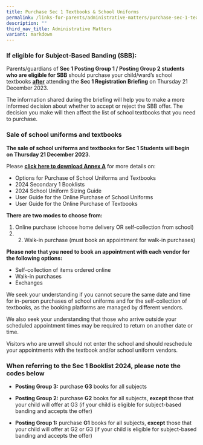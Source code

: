 ```yaml
---
title: Purchase Sec 1 Textbooks & School Uniforms
permalink: /links-for-parents/administrative-matters/purchase-sec-1-textbooks-n-school-uniforms/
description: ""
third_nav_title: Administrative Matters
variant: markdown
---
```

### If eligible for Subject-Based Banding (SBB):

Parents/guardians of **Sec 1 Posting Group 1 / Posting Group 2 students who are eligible for SBB** should purchase your child/ward’s school textbooks <u>**after**</u> attending the **Sec 1 Registration Briefing** on Thursday 21 December 2023. 

The information shared during the briefing will help you to make a more informed decision about whether to accept or reject the SBB offer. The decision you make will then affect the list of school textbooks that you need to purchase.



### Sale of school uniforms and textbooks

**The sale of school uniforms and textbooks for Sec 1 Students will begin on Thursday 21 December 2023.**

Please **[click here to download Annex A](/files/Sec1%20Intake%20page%20Files/Annex_A_1_Dec_2023.pdf)** for more details on:

-	Options for Purchase of School Uniforms and Textbooks
-	2024 Secondary 1 Booklists
-	2024 School Uniform Sizing Guide
-	User Guide for the Online Purchase of School Uniforms
-	User Guide for the Online Purchase of Textbooks

**There are two modes to choose from:**
1. Online purchase (choose home delivery OR self-collection from school)
2. 2. Walk-in purchase (must book an appointment for walk-in purchases)

**Please note that you need to book an appointment with each vendor for the following options:**
- Self-collection of items ordered online
-	Walk-in purchases
-	Exchanges

We seek your understanding if you cannot secure the same date and time for in-person purchases of school uniforms and for the self-collection of textbooks, as the booking platforms are managed by different vendors.

We also seek your understanding that those who arrive outside your scheduled appointment times may be required to return on another date or time.

Visitors who are unwell should not enter the school and should reschedule your appointments with the textbook and/or school uniform vendors.



### When referring to the Sec 1 Booklist 2024, please note the codes below

-	**Posting Group 3:** purchase **G3** books for all subjects

-	**Posting Group 2:** purchase **G2** books for all subjects, **except** those that your child will offer at G3 (if your child is eligible for subject-based banding and accepts the offer)

-	**Posting Group 1:** purchase **G1** books for all subjects, **except** those that your child will offer at G2 or G3 (if your child is eligible for subject-based banding and accepts the offer)
